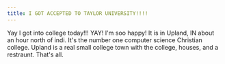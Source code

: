 ```yaml
---
title: I GOT ACCEPTED TO TAYLOR UNIVERSITY!!!!
---
```


Yay I got into college today!!! YAY! I'm soo happy! It is in Upland, IN about an hour north of indi. It's the number one computer science Christian college. Upland is a real small college town with the college, houses, and a restraunt. That's all.
